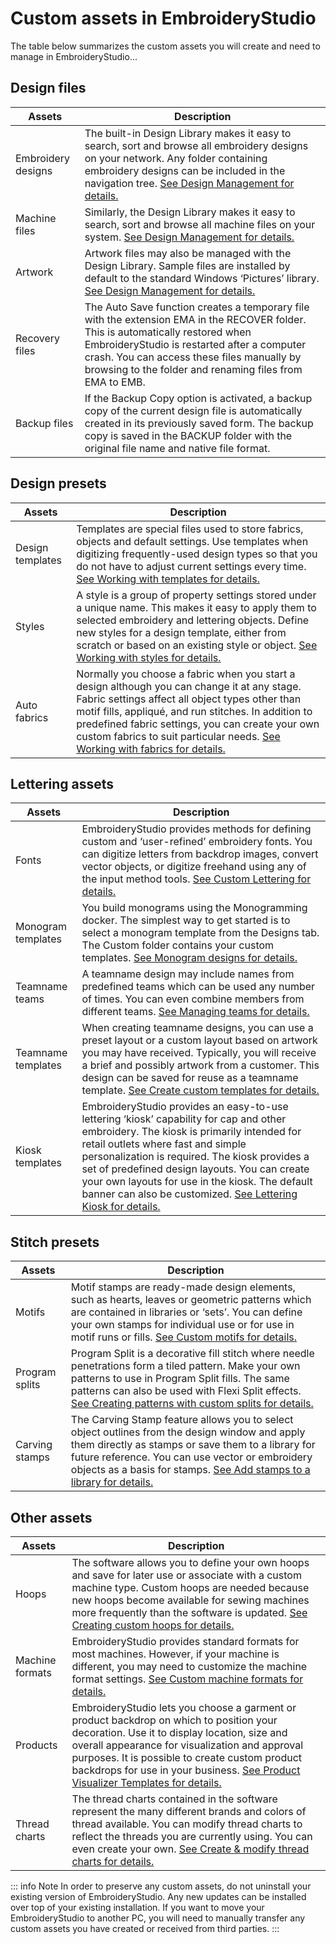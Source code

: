 # Custom assets in EmbroideryStudio

The table below summarizes the custom assets you will create and need to manage in EmbroideryStudio...

## Design files

| Assets             | Description                                                                                                                                                                                                                                                                               |
| ------------------ | ----------------------------------------------------------------------------------------------------------------------------------------------------------------------------------------------------------------------------------------------------------------------------------------- |
| Embroidery designs | The built-in Design Library makes it easy to search, sort and browse all embroidery designs on your network. Any folder containing embroidery designs can be included in the navigation tree. [See Design Management for details.](../manage_designs/Design_Management)                   |
| Machine files      | Similarly, the Design Library makes it easy to search, sort and browse all machine files on your system. [See Design Management for details.](../manage_designs/Design_Management)                                                                                                        |
| Artwork            | Artwork files may also be managed with the Design Library. Sample files are installed by default to the standard Windows ‘Pictures’ library. [See Design Management for details.](../manage_designs/Design_Management)                                                                    |
| Recovery files     | The Auto Save function creates a temporary file with the extension EMA in the RECOVER folder. This is automatically restored when EmbroideryStudio is restarted after a computer crash. You can access these files manually by browsing to the folder and renaming files from EMA to EMB. |
| Backup files       | If the Backup Copy option is activated, a backup copy of the current design file is automatically created in its previously saved form. The backup copy is saved in the BACKUP folder with the original file name and native file format.                                                 |

## Design presets

| Assets           | Description                                                                                                                                                                                                                                                                                                                                                                                     |
| ---------------- | ----------------------------------------------------------------------------------------------------------------------------------------------------------------------------------------------------------------------------------------------------------------------------------------------------------------------------------------------------------------------------------------------- |
| Design templates | Templates are special files used to store fabrics, objects and default settings. Use templates when digitizing frequently-used design types so that you do not have to adjust current settings every time. [See Working with templates for details.](../../Digitizing/properties/Working_with_templates)                                                                                        |
| Styles           | A style is a group of property settings stored under a unique name. This makes it easy to apply them to selected embroidery and lettering objects. Define new styles for a design template, either from scratch or based on an existing style or object. [See Working with styles for details.](../../Digitizing/properties/Working_with_styles)                                                |
| Auto fabrics     | Normally you choose a fabric when you start a design although you can change it at any stage. Fabric settings affect all object types other than motif fills, appliqué, and run stitches. In addition to predefined fabric settings, you can create your own custom fabrics to suit particular needs. [See Working with fabrics for details.](../../Digitizing/properties/Working_with_fabrics) |

## Lettering assets

| Assets             | Description                                                                                                                                                                                                                                                                                                                                                                                                                                           |
| ------------------ | ----------------------------------------------------------------------------------------------------------------------------------------------------------------------------------------------------------------------------------------------------------------------------------------------------------------------------------------------------------------------------------------------------------------------------------------------------- |
| Fonts              | EmbroideryStudio provides methods for defining custom and ‘user-refined’ embroidery fonts. You can digitize letters from backdrop images, convert vector objects, or digitize freehand using any of the input method tools. [See Custom Lettering for details.](../../Lettering/lettering_custom/Custom_Lettering)                                                                                                                                    |
| Monogram templates | You build monograms using the Monogramming docker. The simplest way to get started is to select a monogram template from the Designs tab. The Custom folder contains your custom templates. [See Monogram designs for details.](../../Lettering/lettering_monograms/Monogram_designs)                                                                                                                                                                 |
| Teamname teams     | A teamname design may include names from predefined teams which can be used any number of times. You can even combine members from different teams. [See Managing teams for details.](../../Lettering/lettering_names/Managing_teams)                                                                                                                                                                                                                 |
| Teamname templates | When creating teamname designs, you can use a preset layout or a custom layout based on artwork you may have received. Typically, you will receive a brief and possibly artwork from a customer. This design can be saved for reuse as a teamname template. [See Create custom templates for details.](../../Lettering/lettering_names/Create_custom_templates)                                                                                       |
| Kiosk templates    | EmbroideryStudio provides an easy-to-use lettering ‘kiosk’ capability for cap and other embroidery. The kiosk is primarily intended for retail outlets where fast and simple personalization is required. The kiosk provides a set of predefined design layouts. You can create your own layouts for use in the kiosk. The default banner can also be customized. [See Lettering Kiosk for details.](../../Lettering/lettering_kiosk/Lettering_Kiosk) |

## Stitch presets

| Assets         | Description                                                                                                                                                                                                                                                                                                                           |
| -------------- | ------------------------------------------------------------------------------------------------------------------------------------------------------------------------------------------------------------------------------------------------------------------------------------------------------------------------------------- |
| Motifs         | Motif stamps are ready-made design elements, such as hearts, leaves or geometric patterns which are contained in libraries or ‘sets’. You can define your own stamps for individual use or for use in motif runs or fills. [See Custom motifs for details.](../../Decorative/motifs/Custom_motifs)                                    |
| Program splits | Program Split is a decorative fill stitch where needle penetrations form a tiled pattern. Make your own patterns to use in Program Split fills. The same patterns can also be used with Flexi Split effects. [See Creating patterns with custom splits for details.](../../Decorative/patterns/Creating_patterns_with_custom_splits)  |
| Carving stamps | The Carving Stamp feature allows you to select object outlines from the design window and apply them directly as stamps or save them to a library for future reference. You can use vector or embroidery objects as a basis for stamps. [See Add stamps to a library for details.](../../Decorative/patterns/Add_stamps_to_a_library) |

## Other assets

| Assets          | Description                                                                                                                                                                                                                                                                                                                                                                          |
| --------------- | ------------------------------------------------------------------------------------------------------------------------------------------------------------------------------------------------------------------------------------------------------------------------------------------------------------------------------------------------------------------------------------ |
| Hoops           | The software allows you to define your own hoops and save for later use or associate with a custom machine type. Custom hoops are needed because new hoops become available for sewing machines more frequently than the software is updated. [See Creating custom hoops for details.](../../Production/hoops/Creating_custom_hoops)                                                 |
| Machine formats | EmbroideryStudio provides standard formats for most machines. However, if your machine is different, you may need to customize the machine format settings. [See Custom machine formats for details.](../../Setup/machines/Custom_machine_formats)                                                                                                                                   |
| Products        | EmbroideryStudio lets you choose a garment or product backdrop on which to position your decoration. Use it to display location, size and overall appearance for visualization and approval purposes. It is possible to create custom product backdrops for use in your business. [See Product Visualizer Templates for details.](../product_templates/Product_Visualizer_Templates) |
| Thread charts   | The thread charts contained in the software represent the many different brands and colors of thread available. You can modify thread charts to reflect the threads you are currently using. You can even create your own. [See Create & modify thread charts for details.](../../Basics/threads/Create_modify_thread_charts)                                                        |

::: info Note
In order to preserve any custom assets, do not uninstall your existing version of EmbroideryStudio. Any new updates can be installed over top of your existing installation. If you want to move your EmbroideryStudio to another PC, you will need to manually transfer any custom assets you have created or received from third parties.
:::
